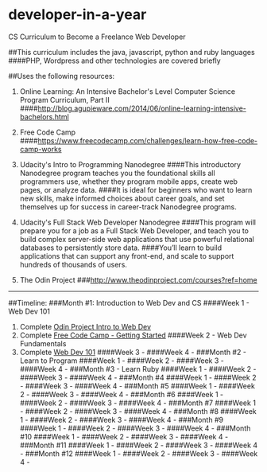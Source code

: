 # developer-in-a-year
CS Curriculum to Become a Freelance Web Developer

##This curriculum includes the java, javascript, python and ruby languages
####PHP, Wordpress and other technologies are covered briefly

##Uses the following resources:
1. Online Learning: An Intensive Bachelor's Level Computer Science Program Curriculum, Part II
####http://blog.agupieware.com/2014/06/online-learning-intensive-bachelors.html

2. Free Code Camp
####https://www.freecodecamp.com/challenges/learn-how-free-code-camp-works

3. Udacity's Intro to Programming Nanodegree
####This introductory Nanodegree program teaches you the foundational skills all programmers use, whether they program mobile apps, create web pages, or analyze data.
####It is ideal for beginners who want to learn new skills, make informed choices about career goals, and set themselves up for success in career-track Nanodegree programs.

4. Udacity's Full Stack Web Developer Nanodegree 
####This program will prepare you for a job as a Full Stack Web Developer, and teach you to build complex server-side web applications that use powerful relational databases to persistently store data.
####You’ll learn to build applications that can support any front-end, and scale to support hundreds of thousands of users.

5. The Odin Project
###http://www.theodinproject.com/courses?ref=home

---

##Timeline:
###Month #1: Introduction to Web Dev and CS
####Week 1 - Web Dev 101
1. Complete [Odin Project Intro to Web Dev](http://www.theodinproject.com/introduction-to-web-development)
2. Complete [Free Code Camp - Getting Started](https://www.freecodecamp.com/challenges/learn-how-free-code-camp-works)
####Week 2 - Web Dev Fundamentals
2. Complete [Web Dev 101](http://www.theodinproject.com/web-development-101)
####Week 3 -
####Week 4 -
###Month #2 - Learn to Program
####Week 1 - 
####Week 2 - 
####Week 3 -
####Week 4 -
###Month #3 - Learn Ruby
####Week 1 - 
####Week 2 - 
####Week 3 -
####Week 4 -
###Month #4
####Week 1 - 
####Week 2 - 
####Week 3 -
####Week 4 -
###Month #5
####Week 1 - 
####Week 2 - 
####Week 3 -
####Week 4 -
###Month #6
####Week 1 - 
####Week 2 - 
####Week 3 -
####Week 4 -
###Month #7
####Week 1 - 
####Week 2 - 
####Week 3 -
####Week 4 -
###Month #8
####Week 1 - 
####Week 2 - 
####Week 3 -
####Week 4 -
###Month #9
####Week 1 - 
####Week 2 - 
####Week 3 -
####Week 4 -
###Month #10
####Week 1 - 
####Week 2 - 
####Week 3 -
####Week 4 -
###Month #11
####Week 1 - 
####Week 2 - 
####Week 3 -
####Week 4 -
###Month #12
####Week 1 - 
####Week 2 - 
####Week 3 -
####Week 4 -
